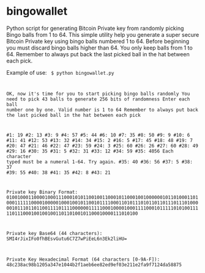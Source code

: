 bingowallet
===========

Python script for generating Bitcoin Private key from randomly picking Bingo balls from 1 to 64.
This simple utility help you generate a super secure Bitcoin Private key using bingo balls numbered 1 to 64. Before beginning you must discard bingo balls higher than 64. You only keep balls from 1 to 64. Remember to always put back the last picked ball in the hat between each pick. 

Example of use:
<code>
$ python bingowallet.py 

OK, now it's time for you to start picking bingo balls randomly
You need to pick 43 balls to generate 256 bits of randomness
Enter each ball number one by one. Valid number is 1 to 64
Remember to always put back the last picked ball in the hat between each pick

#1: 19
#2: 13
#3: 9
#4: 57
#5: 44
#6: 10
#7: 35
#8: 50
#9: 9
#10: 6
#11: 41
#12: 53
#13: 32
#14: 34
#15: 2
#16: 5
#17: 45
#18: 48
#19: 7
#20: 47
#21: 46
#22: 47
#23: 59
#24: 3
#25: 60
#26: 26
#27: 60
#28: 49
#29: 16
#30: 35
#31: 5
#32: 31
#33: 12
#34: 59
#35: 4056
Each character typed must be a numeral 1-64.  Try again.
#35: 40
#36: 56
#37: 5
#38: 37
#39: 55
#40: 38
#41: 35
#42: 8
#43: 21

Private key Binary Format:
010010001100001000111000101011001001100010110001001000000101101000110100011111100001000001000100101100101111000110101110101101101110111010000010111011011001111011110000001111100010000100011110001011111010100111110111000100100100110110100101100010000111010100

Private key Base64 (44 characters):
SMI4rJixIFo0fhBEsvGutu6C7Z7wPiEeL6n3Ek2liHU=

Private Key Hexadecimal Format (64 characters [0-9A-F]):
48c238ac98b1205a347e1044b2f1aeb6ee82ed9ef03e211e2fa9f7124da58875
</code>
